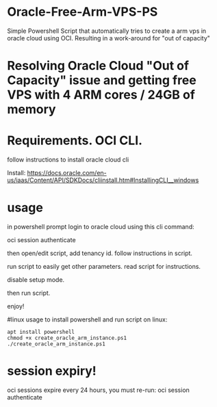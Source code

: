 # Oracle-Free-Arm-VPS-PS
Simple Powershell Script that automatically tries to create a arm vps in oracle cloud using OCI. Resulting in a work-around for "out of capacity"

# Resolving Oracle Cloud "Out of Capacity" issue and getting free VPS with 4 ARM cores / 24GB of memory

# Requirements. OCI CLI. 

follow instructions to install oracle cloud cli

Install: https://docs.oracle.com/en-us/iaas/Content/API/SDKDocs/cliinstall.htm#InstallingCLI__windows

# usage

in powershell prompt login to oracle cloud using this cli command:

oci session authenticate

then open/edit script, add tenancy id. follow instructions in script. 

run script to easily get other parameters. read script for instructions. 

disable setup mode. 

then run script. 

enjoy!

#linux usage
to install powershell and run script on linux:
```
apt install powershell
chmod +x create_oracle_arm_instance.ps1
./create_oracle_arm_instance.ps1
```

# session expiry!
oci sessions expire every 24 hours, you must re-run:
oci session authenticate
